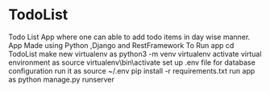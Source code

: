 # TodoList
Todo List App where one can able to add todo items in day wise manner. App Made using Python ,Django and RestFramework
To Run app cd TodoList make new virtualenv as python3 -m venv virtualenv
activate virtual environment as source virtualenv\bin\activate
set up .env file for database configuration
run it as source ~/.env
pip install -r requirements.txt
run app as python manage.py runserver
